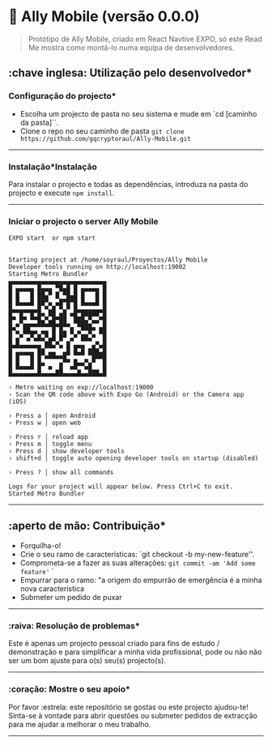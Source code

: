 # **:triangular_flag_on_post: Ally Mobile** (versão 0.0.0)


> Protótipo de Ally Mobile, criado em React Navtive EXPO, só este Read Me mostra como montá-lo numa equipa de desenvolvedores.




## **:chave inglesa: Utilização pelo desenvolvedor***

### **Configuração do projecto***

- Escolha um projecto de pasta no seu sistema e mude em `cd [caminho da pasta]``.
- Clone o repo no seu caminho de pasta `git clone https://github.com/gqcryptoraul/Ally-Mobile.git`

---

### **Instalação***Instalação

Para instalar o projecto e todas as dependências, introduza na pasta do projecto e execute `npm install`.

---

### Iniciar o projecto o server Ally Mobile

```bash
EXPO start  or npm start
```
```

Starting project at /home/soyraul/Proyectos/Ally Mobile
Developer tools running on http://localhost:19002
Starting Metro Bundler
▄▄▄▄▄▄▄▄▄▄▄▄▄▄▄▄▄▄▄▄▄▄▄▄▄▄▄
█ ▄▄▄▄▄ █▄▄▄ ▀█▄█ █ ▄▄▄▄▄ █
█ █   █ ██▄▀ █ ▀█▄█ █   █ █
█ █▄▄▄█ ██▀▄ ▄█▀█▀█ █▄▄▄█ █
█▄▄▄▄▄▄▄█ ▀▄█ ▀▄▀ █▄▄▄▄▄▄▄█
█▄ █▄ █▄█▀▄▀█▄██ ▀█▄█▀█▀▀▄█
█ ▄▀▄▄▄▄██▄██▄██▄ ▀███▄▀▀ █
█▀▄ ██▄▄ ▄▄ █ █▄ █ ▄▀▀█▀ ██
█ ▄▀ ▄▀▄█▄▀▄█ █▀ ▄▀ ██▄▀  █
█▄█▄▄▄▄▄▄ ██▄▀▄ █ ▄▄▄  ▄▀▄█
█ ▄▄▄▄▄ ██ ▄▄  ▄█ █▄█ ███▄█
█ █   █ █ ▀▀▀▀▀█▄ ▄  ▄ █▀▀█
█ █▄▄▄█ █▀ ▄  █  ▄█▀▀▄█   █
█▄▄▄▄▄▄▄█▄▄▄▄██▄▄▄▄█▄▄███▄█

› Metro waiting on exp://localhost:19000
› Scan the QR code above with Expo Go (Android) or the Camera app (iOS)

› Press a │ open Android
› Press w │ open web

› Press r │ reload app
› Press m │ toggle menu
› Press d │ show developer tools
› shift+d │ toggle auto opening developer tools on startup (disabled)

› Press ? │ show all commands

Logs for your project will appear below. Press Ctrl+C to exit.
Started Metro Bundler
```

---


## **:aperto de mão: Contribuição***

- Forquilha-o!
- Crie o seu ramo de características: `git checkout -b my-new-feature''.
- Comprometa-se a fazer as suas alterações: `git commit -am 'Add some feature'` `
- Empurrar para o ramo: "a origem do empurrão de emergência é a minha nova característica
- Submeter um pedido de puxar

---


### **:raiva: Resolução de problemas***

Este é apenas um projecto pessoal criado para fins de estudo / demonstração e para simplificar a minha vida profissional, pode ou não
não ser um bom ajuste para o(s) seu(s) projecto(s).

---

### **:coração: Mostre o seu apoio***

Por favor :estrela: este repositório se gostas ou este projecto ajudou-te!\
Sinta-se à vontade para abrir questões ou submeter pedidos de extracção para me ajudar a melhorar o meu trabalho.


---




